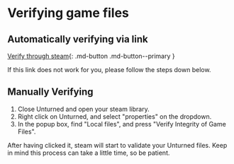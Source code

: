 # Verifying game files

## Automatically verifying via link

[Verify through steam](steam://validate/304930){: .md-button .md-button--primary }

If this link does not work for you, please follow the steps down below.

## Manually Verifying

1. Close Unturned and open your steam library.
2. Right click on Unturned, and select "properties" on the dropdown.
3. In the popup box, find "Local files", and press "Verify Integrity of Game Files".

After having clicked it, steam will start to validate your Unturned files. Keep in mind this
process can take a little time, so be patient.
